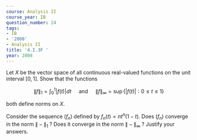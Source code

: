 ```yaml
---
course: Analysis II
course_year: IB
question_number: 24
tags:
- IB
- '2008'
- Analysis II
title: '4.I.3F '
year: 2008
---
```



Let $X$ be the vector space of all continuous real-valued functions on the unit interval $[0,1]$. Show that the functions

$$\|f\|_{1}=\int_{0}^{1}|f(t)| d t \quad \text { and } \quad\|f\|_{\infty}=\sup \{|f(t)|: 0 \leqslant t \leqslant 1\}$$

both define norms on $X$.

Consider the sequence $\left(f_{n}\right)$ defined by $f_{n}(t)=n t^{n}(1-t)$. Does $\left(f_{n}\right)$ converge in the norm $\|-\|_{1}$ ? Does it converge in the norm $\|-\|_{\infty}$ ? Justify your answers.